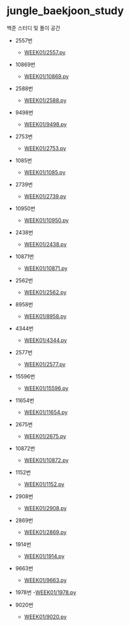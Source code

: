 # jungle_baekjoon_study
백준 스터디 및 풀이 공간
* 2557번
    - [WEEK01/2557.py](WEEK01/2557.py)

* 10869번
    - [WEEK01/10869.py](WEEK01/10869.py)

* 2588번
    - [WEEK01/2588.py](WEEK01/2588.py)

* 9498번
    - [WEEK01/9498.py](WEEK01/9498.py)

* 2753번
    - [WEEK01/2753.py](WEEK01/2753.py)

* 1085번
    - [WEEK01/1085.py](WEEK01/1085.py)

* 2739번
    - [WEEK01/2739.py](WEEK01/2739.py)

* 10950번
    - [WEEK01/10950.py](WEEK01/10950.py)

* 2438번
    - [WEEK01/2438.py](WEEK01/2438.py)

* 10871번
    - [WEEK01/10871.py](WEEK01/10871.py)

* 2562번
    - [WEEK01/2562.py](WEEK01/2562.py)

* 8958번
    - [WEEK01/8958.py](WEEK01/8958.py)

* 4344번
    - [WEEK01/4344.py](WEEK01/4344.py)

* 2577번
    - [WEEK01/2577.py](WEEK01/2577.py)

* 15596번
    - [WEEK01/15596.py](WEEK01/15596.py)

* 11654번
    - [WEEK01/11654.py](WEEK01/11654.py)

* 2675번
    - [WEEK01/2675.py](WEEK01/2675.py)

* 10872번
    - [WEEK01/10872.py](WEEK01/10872.py)

* 1152번
    - [WEEK01/1152.py](WEEK01/1152.py)

* 2908번
    - [WEEK01/2908.py](WEEK01/2908.py)

* 2869번
    - [WEEK01/2869.py](WEEK01/2869.py)

* 1914번
    - [WEEK01/1914.py](WEEK01/1914.py)

* 9663번
    - [WEEK01/9663.py](WEEK01/9663.py)

* 1978번
    -[WEEK01/1978.py](WEEK01/1978.py)

* 9020번
    - [WEEK01/9020.py](WEEK01/9020.py)
